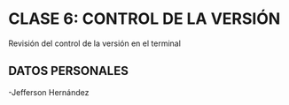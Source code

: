 # CLASE 6: CONTROL DE LA VERSIÓN
Revisión del control de la versión en el terminal

## DATOS PERSONALES
-Jefferson Hernández
